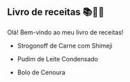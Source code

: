 ## Livro de receitas :books::woman_cook:

Olá! Bem-vindo ao meu livro de receitas!

- Strogonoff de Carne com Shimeji

- Pudim de Leite Condensado

- Bolo de Cenoura

  

